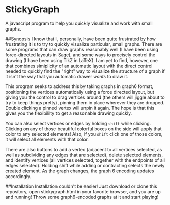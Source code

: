 # StickyGraph
A javascript program to help you quickly visualize and work with small graphs.

##Synopsis
I know that I, personally, have been quite frustrated by how frustrating it is to try to quickly visualize particular, small graphs.  There are some programs that can draw graphs reasonably well (I have been using force-directed layouts in Sage), and some ways to precisely control the drawing (I have been using TikZ in LaTeX).  I am yet to find, however, one that combines simiplicity of an automatic layout with the direct control needed to quickly find the "right" way to visualize the structure of a graph if it isn't the way that you automatic drawer *wants* to draw it.

This program seeks to address this by taking graphs in graph6 format, positioning the vertices automatically using a force directed layout, but giving you the control to drag vertices around (the others will jiggle about to try to keep things pretty), pinning them in place wherever they are dropped.  Double clicking a pinned vertex will unpin it again.  The hope is that this gives you the flexibililty to get a reasonable drawing quickly.

You can also select vertices or edges by holding `shift` while clicking.  Clicking on any of those beautiful colorful boxes on the side will apply that color to any selected elements!  Also, if you `shift` click one of those colors, it will select all elements with that color.

There are also buttons to add a vertex (adjacent to all vertices selected, as well as subdividing any edges that are selected), delete selected elements, and identify vertices (all vertices selected, together with the endpoints of all edges selected).  Holding shift while adding or contracting selects the newly created element.  As the graph changes, the graph 6 encoding updates accordingly.

##Installation
Installation couldn't be easier!  Just download or clone this repository, open stickygraph.html in your favorite browser, and you are up and running!  Throw some graph6-encoded graphs at it and start playing!

